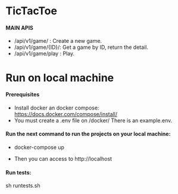 # TicTacToe

#### MAIN APIS
* /api/v1/game/ : Create a new game.
* /api/v1/game/{ID}/: Get a game by ID, return the detail.
* /api/v1/game/play : Play.

# Run on local machine
#### Prerequisites
* Install docker an docker compose: https://docs.docker.com/compose/install/ 
* You must create a .env file on /docker/ There is an example.env.

#### Run the next command to run the projects on your local machine:

* docker-compose up

* Then you can access to http://localhost

#### Run tests:
sh runtests.sh

